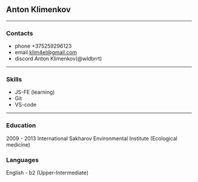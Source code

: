 ## Anton Klimenkov
--------
### Contacts
* phone     +375259296123
* email     klim4el@gmail.com
* discord   Anton Klimenkov(@wldbrrt)
--------
### Skills
* JS-FE (learning)
* Git
* VS-code
-------------
### Education
2009 - 2013     International Sakharov Environmental Institute (Ecological medicine)
### Languages
English - b2 (Upper-Intermediate)